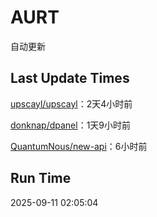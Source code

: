 # AURT

自动更新


## Last Update Times

[upscayl/upscayl](https://github.com/upscayl/upscayl)：2天4小时前

[donknap/dpanel](https://github.com/donknap/dpanel)：1天9小时前

[QuantumNous/new-api](https://github.com/QuantumNous/new-api)：6小时前


## Run Time
2025-09-11 02:05:04
